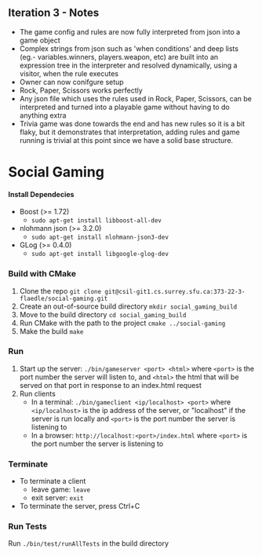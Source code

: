 ## Iteration 3 - Notes
* The game config and rules are now fully interpreted from json into a game object
* Complex strings from json such as 'when conditions' and deep lists (eg.- variables.winners, players.weapon, etc) are built into an expression tree in the interpreter and resolved dynamically, using a visitor, when the rule executes
* Owner can now conifgure setup
* Rock, Paper, Scissors works perfectly
* Any json file which uses the rules used in Rock, Paper, Scissors, can be interpreted and turned into a playable game without having to do anything extra
* Trivia game was done towards the end and has new rules so it is a bit flaky, but it demonstrates that interpretation, adding rules and game running is trivial at this point since we have a solid base structure.

# Social Gaming

#### Install Dependecies
* Boost (>= 1.72)
    *  `sudo apt-get install libboost-all-dev`
* nlohmann json (>= 3.2.0)
    * `sudo apt-get install nlohmann-json3-dev`
* GLog (>= 0.4.0)
    * `sudo apt-get install libgoogle-glog-dev`

### Build with CMake
1) Clone the repo
`git clone git@csil-git1.cs.surrey.sfu.ca:373-22-3-flaedle/social-gaming.git`
2) Create an out-of-source build directory
`mkdir social_gaming_build`
3) Move to the build directory
`cd social_gaming_build`
4) Run CMake with the path to the project
`cmake ../social-gaming`
5) Make the build
`make`

### Run
1) Start up the server: `./bin/gameserver <port> <html>`
where `<port>` is the port number the server will listen to,
and `<html>` the html that will be served on that port in response to an index.html request
2) Run clients 
    * In a terminal: `./bin/gameclient <ip/localhost> <port>` 
    where `<ip/localhost>` is the ip address of the server, or "localhost" if the server is run locally
    and `<port>` is the port number the server is listening to
    * In a browser: `http://localhost:<port>/index.html`
    where `<port>` is the port number the server is listening to

### Terminate
* To terminate a client
    *   leave game: `leave`
    *   exit server: `exit`
* To terminate the server, press Ctrl+C
### Run Tests
Run `./bin/test/runAllTests` in the build directory
